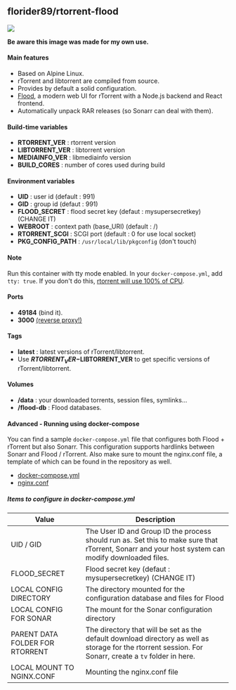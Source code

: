 ## florider89/rtorrent-flood

![](https://camo.githubusercontent.com/d8f5cb502f06e0ea1cc171550c2bed035293c1a9/68747470733a2f2f73332e616d617a6f6e6177732e636f6d2f6a6f686e667572726f772e636f6d2f73686172652f666c6f6f642d73637265656e73686f742d612d303630362e706e67)

**Be aware this image was made for my own use.**

#### Main features
- Based on Alpine Linux.
- rTorrent and libtorrent are compiled from source.
- Provides by default a solid configuration.
- [Flood](https://github.com/jfurrow/flood), a modern web UI for rTorrent with a Node.js backend and React frontend.
- Automatically unpack RAR releases (so Sonarr can deal with them).

#### Build-time variables
- **RTORRENT_VER** : rtorrent version
- **LIBTORRENT_VER** : libtorrent version
- **MEDIAINFO_VER** : libmediainfo version
- **BUILD_CORES** : number of cores used during build

#### Environment variables
- **UID** : user id (default : 991)
- **GID** : group id (defaut : 991)
- **FLOOD_SECRET** : flood secret key (defaut : mysupersecretkey) (CHANGE IT)
- **WEBROOT** : context path (base_URI) (default : /)
- **RTORRENT_SCGI** : SCGI port (default : 0 for use local socket)
- **PKG_CONFIG_PATH** : `/usr/local/lib/pkgconfig` (don't touch)

#### Note
Run this container with tty mode enabled. In your `docker-compose.yml`, add `tty: true`. If you don't do this, [rtorrent will use 100% of CPU](https://github.com/Wonderfall/dockerfiles/issues/156).

#### Ports
- **49184** (bind it).
- **3000** [(reverse proxy!)](https://github.com/hardware/mailserver/wiki/Reverse-proxy-configuration)

#### Tags
- **latest** : latest versions of rTorrent/libtorrent.
- Use **$RTORRENT_VER-$LIBTORRENT_VER** to get specific versions of rTorrent/libtorrent.

#### Volumes
- **/data** : your downloaded torrents, session files, symlinks...
- **/flood-db** : Flood databases.

#### Advanced - Running using docker-compose
You can find a sample `docker-compose.yml` file that configures both Flood + rTorrent but also Sonarr. This configuration supports hardlinks between Sonarr and Flood / rTorrent.
Also make sure to mount the nginx.conf file, a template of which can be found in the repository as well.

* [docker-compose.yml](docker-compose.yml)
* [nginx.conf](nginx.conf)

##### Items to configure in docker-compose.yml
Value | Description
--- | ---
UID / GID | The User ID and Group ID the process should run as. Set this to make sure that rTorrent, Sonarr and your host system can modify downloaded files.
FLOOD_SECRET | Flood secret key (defaut : mysupersecretkey) (CHANGE IT)
LOCAL CONFIG DIRECTORY | The directory mounted for the configuration database and files for Flood
LOCAL CONFIG FOR SONAR | The mount for the Sonar configuration directory
PARENT DATA FOLDER FOR RTORRENT | The directory that will be set as the default download directory as well as storage for the rtorrent session. For Sonarr, create a `tv` folder in here.
LOCAL MOUNT TO NGINX.CONF | Mounting the nginx.conf file
